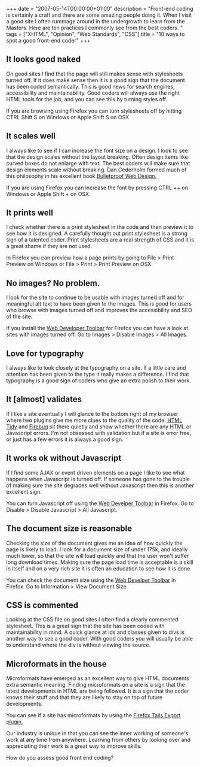 +++
date = "2007-05-14T00:00:00+01:00"
description = "Front-end coding is certainly a craft and there are some amazing people doing it. When I visit a good site I often rummage around in the undergrowth to learn from the Masters. Here are ten practices I commonly see from the best coders.  "
tags = ["XHTML", "Opinion", "Web Standards", "CSS"]
title = "10 ways to spot a good front-end coder"
+++

## It looks good naked

On good sites I find that the page will still makes sense with stylesheets
turned off. If it does make sense then it is a good sign that the document has
been coded semantically. This is good news for search engines, accessibility and
maintainability. Good coders will always use the right HTML tools for the job,
and you can see this by turning styles off.

If you are browsing using Firefox you can turn stylesheets off by hitting CTRL
Shift S on Windows or Apple Shift S on OSX

## It scales well

I always like to see if I can increase the font size on a design. I look to see
that the design scales without the layout breaking. Often design items like
curved boxes do not enlarge with text. The best coders will make sure that
design elements scale without breaking. Dan Cederholm formed much of this
philosophy in his excellent book [Bulletproof Web Design.][1]

If you are using Firefox you can increase the font by pressing CTRL ++ on
Windows or Apple Shift + on OSX.

## It prints well

I check whether there is a print stylesheet in the code and then preview it to
see how it is designed. A carefully thought out print stylesheet is a strong
sign of a talented coder. Print stylesheets are a real strength of CSS and it is
a great shame if they are not used.

In Firefox you can preview how a page prints by going to File > Print Preview on
Windows or File > Print > Print Preview on OSX.

## No images? No problem.

I look for the site to continue to be usable with images turned off and for
meaningful alt text to have been given to the images. This is good for users who
browse with images turned off and improves the accessibility and SEO of the
site.

If you install the [Web Developer Toolbar][2] for Firefox you can have a look at
sites with images turned off. Go to Images > Disable Images > All Images.

## Love for typography

I always like to look closely at the typography on a site. If a little care and
attention has been given to the type it really makes a difference. I find that
typography is a good sign of coders who give an extra polish to their work.

## It [almost] validates

If I like a site eventually I will glance to the bottom right of my browser
where two plugins give me more clues to the quality of the code. [HTML Tidy][3]
and [Firebug][4] sit there quietly and show whether there are any HTML or
Javascript errors. I'm not obsessed with validation but if a site is error free,
or just has a few errors it is always a good sign.

## It works ok without Javascript

If I find some AJAX or event driven elements on a page I like to see what
happens when Javascript is turned off. If someone has gone to the trouble of
making sure the site degrades well without Javascript then this is another
excellent sign.

You can turn Javascript off using the [Web Develper Toolbar][2] in Firefox. Go
to Disable > Disable Javascript > All Javascript.

## The document size is reasonable

Checking the size of the document gives me an idea of how quickly the page is
likely to load. I look for a document size of under 175k, and ideally much
lower, so that the site will load quickly and that the user won't suffer long
download times. Making sure the page load time is acceptable is a skill in
itself and on a very rich site it is often an education to see how it is done.

You can check the document size using the [Web Develper Toolbar][2] in Firefox.
Go to Information > View Document Size.

## CSS is commented

Looking at the CSS file on good sites I often find a clearly commented
stylesheet. This is a great sign that the site has been coded with
maintainability in mind. A quick glance at ids and classes given to divs is
another way to see a good coder. With good coders you will usually be able to
understand where the div is without viewing the source.

## Microformats in the house

Microformats have emerged as an excellent way to give HTML documents extra
semantic meaning. Finding microformats on a site is a sign that the latest
developments in HTML are being followed. It is a sign that the coder knows their
stuff and that they are likely to stay on top of future developments.

You can see if a site has microformats by using the [Firefox Tails Export
plugin.][5]

Our industry is unique in that you can see the inner working of someone's work
at any time from anywhere. Learning from others by looking over and appreciating
their work is a great way to improve skills.

How do you assess good front end coding?

[1]: http://www.simplebits.com/publications/bulletproof/
[2]: http://chrispederick.com/work/web-developer/
[3]: http://users.skynet.be/mgueury/mozilla/
[4]: http://www.getfirebug.com/
[5]: https://addons.mozilla.org/en-US/firefox/addon/2240
